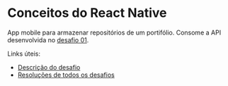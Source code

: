 # Conceitos do React Native

App mobile para armazenar repositórios de um portifólio. Consome a API desenvolvida no [desafio 01](https://github.com/Rocketseat/bootcamp-gostack-desafios/tree/master/desafio-conceitos-nodejs).

Links úteis:

* [Descrição do desafio](https://github.com/Rocketseat/bootcamp-gostack-desafios/tree/master/desafio-conceitos-react-native)
* [Resoluções de todos os desafios](https://github.com/natanaelsirqueira/bootcamp-gostack/tree/master/desafios)
